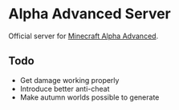 # Alpha Advanced Server
Official server for [Minecraft Alpha Advanced](https://github.com/Toriiiiiiiiii/Alpha-Advanced).

## Todo
* Get damage working properly
* Introduce better anti-cheat
* Make autumn worlds possible to generate
